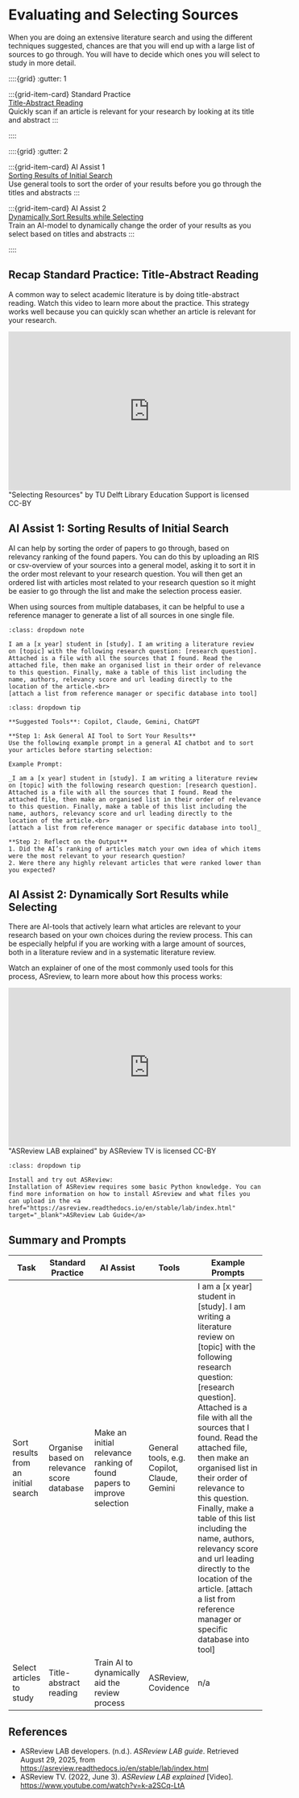 # Evaluating and Selecting Sources

When you are doing an extensive literature search and using the different techniques suggested, chances are that you will end up with a large list of sources to go through. You will have to decide which ones you will select to study in more detail.

::::{grid}
:gutter: 1

:::{grid-item-card} Standard Practice <br>
[Title-Abstract Reading](#recap-standard-practice-title-abstract-reading)<br>
Quickly scan if an article is relevant for your research by looking at its title and abstract
:::

::::

::::{grid}
:gutter: 2

:::{grid-item-card} AI Assist 1<br>
[Sorting Results of Initial Search](#ai-assist-1-sorting-results-of-initial-search)<br>
Use general tools to sort the order of your results before you go through the titles and abstracts
:::

:::{grid-item-card} AI Assist 2<br>
[Dynamically Sort Results while Selecting](#ai-assist-2-dynamically-sort-results-while-selecting)<br>
Train an AI-model to dynamically change the order of your results as you select based on titles and abstracts
:::

::::

## Recap Standard Practice: Title-Abstract Reading

A common way to select academic literature is by doing title-abstract reading. Watch this video to learn more about the practice. This strategy works well because you can quickly scan whether an article is relevant for your research.

<iframe width="560" height="315" src="https://collegerama.tudelft.nl/Mediasite/Play/ed24f15b2a8d4f43bbe62a4573f341531d" frameborder="0" allow="accelerometer; autoplay; clipboard-write; encrypted-media; gyroscope; picture-in-picture; web-share" referrerpolicy="strict-origin-when-cross-origin" allowfullscreen></iframe><br>
"Selecting Resources" by TU Delft Library Education Support is licensed CC-BY

## AI Assist 1: Sorting Results of Initial Search

AI can help by sorting the order of papers to go through, based on relevancy ranking of the found papers. You can do this by uploading an RIS or csv-overview of your sources into a general model, asking it to sort it in the order most relevant to your research question. You will then get an ordered list with articles most related to your research question so it might be easier to go through the list and make the selection process easier. 

When using sources from multiple databases, it can be helpful to use a reference manager to generate a list of all sources in one single file.

```{admonition} Example Prompt
:class: dropdown note

I am a [x year] student in [study]. I am writing a literature review on [topic] with the following research question: [research question]. Attached is a file with all the sources that I found. Read the attached file, then make an organised list in their order of relevance to this question. Finally, make a table of this list including the name, authors, relevancy score and url leading directly to the location of the article.<br>
[attach a list from reference manager or specific database into tool]

```

```{admonition} Guided Activity: Use General Tools to Sort Your Initial Results for Screening
:class: dropdown tip

**Suggested Tools**: Copilot, Claude, Gemini, ChatGPT

**Step 1: Ask General AI Tool to Sort Your Results**
Use the following example prompt in a general AI chatbot and to sort your articles before starting selection:

Example Prompt:

_I am a [x year] student in [study]. I am writing a literature review on [topic] with the following research question: [research question]. Attached is a file with all the sources that I found. Read the attached file, then make an organised list in their order of relevance to this question. Finally, make a table of this list including the name, authors, relevancy score and url leading directly to the location of the article.<br>
[attach a list from reference manager or specific database into tool]_

**Step 2: Reflect on the Output**
1. Did the AI’s ranking of articles match your own idea of which items were the most relevant to your research question? 
2. Were there any highly relevant articles that were ranked lower than you expected?
```

## AI Assist 2: Dynamically Sort Results while Selecting

There are AI-tools that actively learn what articles are relevant to your research based on your own choices during the review process. This can be especially helpful if you are working with a large amount of sources, both in a literature review and in a systematic literature review. 

Watch an explainer of one of the most commonly used tools for this process, ASreview, to learn more about how this process works:

<iframe width="560" height="315" src="https://www.youtube.com/embed/k-a2SCq-LtA?si=2FUXki8CjHgeiC6k" title="YouTube video player" frameborder="0" allow="accelerometer; autoplay; clipboard-write; encrypted-media; gyroscope; picture-in-picture; web-share" referrerpolicy="strict-origin-when-cross-origin" allowfullscreen></iframe><br>
"ASReview LAB explained" by ASReview TV is licensed CC-BY

```{admonition} Guided Activity: Try out ASReview
:class: dropdown tip

Install and try out ASReview: 
Installation of ASReview requires some basic Python knowledge. You can find more information on how to install ASreview and what files you can upload in the <a href="https://asreview.readthedocs.io/en/stable/lab/index.html" target="_blank">ASReview Lab Guide</a>

```

## Summary and Prompts

| Task | Standard Practice | AI Assist | Tools | Example Prompts |
|-|-|-|-|-|
| Sort results from an initial search | Organise based on relevance score database | Make an initial relevance ranking of found papers to improve selection | General tools, e.g. Copilot, Claude, Gemini | I am a [x year] student in [study]. I am writing a literature review on [topic] with the following research question: [research question]. Attached is a file with all the sources that I found. Read the attached file, then make an organised list in their order of relevance to this question. Finally, make a table of this list including the name, authors, relevancy score and url leading directly to the location of the article. [attach a list from reference manager or specific database into tool] |
| Select articles to study | Title-abstract reading | Train AI to dynamically aid the review process | ASReview, Covidence | n/a |

## References

- ASReview LAB developers. (n.d.). _ASReview LAB guide_. Retrieved August 29, 2025, from <a href="https://asreview.readthedocs.io/en/stable/lab/index.html" target="_blank">https://asreview.readthedocs.io/en/stable/lab/index.html</a>
- ASReview TV. (2022, June 3). _ASReview LAB explained_ [Video]. <a href="https://www.youtube.com/watch?v=k-a2SCq-LtA" target="_blank">https://www.youtube.com/watch?v=k-a2SCq-LtA</a>